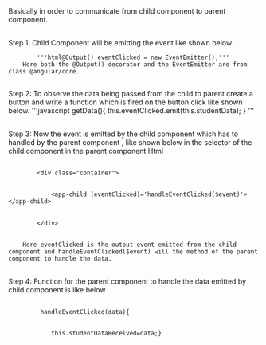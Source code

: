 ##
Basically in order to communicate from child component to parent component.
##
Step 1: Child Component will be emitting the event like shown below.

            '''html@Output() eventClicked = new EventEmitter();'''
        Here both the @Output() decorator and the EventEmitter are from class @angular/core.
##
Step 2: To observe the data being passed from the child to parent create a button and write a function which is fired on the button click like shown below.
            '''javascript
              getData(){
                    this.eventClicked.emit(this.studentData); 
                    }
            '''
##
Step 3: Now the event is emitted by the child component which has to handled by the parent component , like shown below in the selector of the child component in the parent component Html
##
            <div class="container">
##
                <app-child (eventClicked)='handleEventClicked($event)'></app-child>
##
            </div>
##
        Here eventClicked is the output event emitted from the child component and handleEventClicked($event) will the method of the parent component to handle the data.
##
Step 4: Function for the parent component to handle the data emitted by child component is like below
##
             handleEventClicked(data){
##
                this.studentDataReceived=data;}
